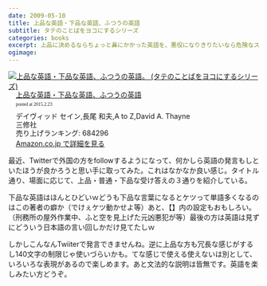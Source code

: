 ```yaml
---
date: 2009-05-10
title: 上品な英語・下品な英語、ふつうの英語
subtitle: タテのことばをヨコにするシリーズ
categories: books
excerpt: 上品に決めるならちょっと鼻にかかった英語を、悪役になりきりたいなら危険なスラング表現をご案内。街角、恋愛、家庭、日常の色々な場面で使われる、上品・下品・ふつうのセリフを再現します。
ogimage:
---
```


<div class="azlink-box"><div class="azlink-image" style="float:left"><a href="http://www.amazon.co.jp/exec/obidos/ASIN/4384026382/warikiru-22/" name="azlinklink" target="_blank"><img src="http://ecx.images-amazon.com/images/I/51P359SBHML._SL160_.jpg" alt="上品な英語・下品な英語、ふつうの英語。 (タテのことばをヨコにするシリーズ)" style="border:none" /></a></div><div class="azlink-info" style="float:left;margin-left:15px;line-height:120%"><div class="azlink-name" style="margin-bottom:10px;line-height:120%"><a href="http://www.amazon.co.jp/exec/obidos/ASIN/4384026382/warikiru-22/" name="azlinklink" target="_blank">上品な英語・下品な英語、ふつうの英語</a><div class="azlink-powered-date" style="font-size:7pt;margin-top:5px;font-family:verdana;line-height:120%">posted at 2015.2.23</div></div><div class="azlink-detail">デイヴィッド セイン,長尾 和夫,A to Z,David A. Thayne<br />三修社<br />売り上げランキング: 684296<br /></div><div class="azlink-link" style="margin-top:5px"><a href="http://www.amazon.co.jp/exec/obidos/ASIN/4384026382/warikiru-22/" target="_blank">Amazon.co.jp で詳細を見る</a></div></div><div class="azlink-footer" style="clear:left"></div></div>


最近、Twitterで外国の方をfollowするようになって、何かしら英語の発言もしといたほうが良かろうと思い手に取ってみた。これはなかなか良い感じ。タイトル通り、場面に応じて、上品・普通・下品な受け答えの３通りを紹介している。

下品な英語はほんとひどいｗどうも下品な言葉になるとケツって単語多くなるのはこの著者の癖か（でけぇケツ動かせよ等）あと、【】内の設定もおもしろい。（刑務所の屋外作業中、ふと空を見上げた元凶悪犯が等）最後の方は英語は見ずにどういう日本語の言い回しかだけ見てたしｗ 

しかしこんなんTwiiterで発言できませんね。逆に上品な方も冗長な感じがするし140文字の制限じゃ使いづらいかも。てな感じで使える使えないは別として、いろいろな表現があるので楽しめます。あと文法的な説明は皆無です。英語を楽しみたい方どうぞ。